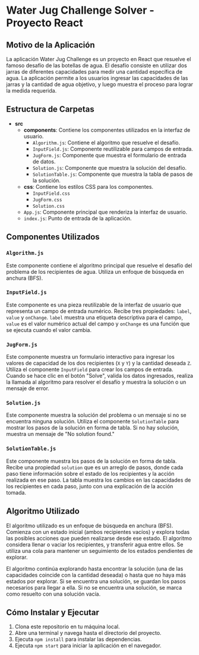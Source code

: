 # Water Jug Challenge Solver - Proyecto React

## Motivo de la Aplicación

La aplicación Water Jug Challenge es un proyecto en React que resuelve el famoso desafío de las botellas de agua. El desafío consiste en utilizar dos jarras de diferentes capacidades para medir una cantidad específica de agua. La aplicación permite a los usuarios ingresar las capacidades de las jarras y la cantidad de agua objetivo, y luego muestra el proceso para lograr la medida requerida.

## Estructura de Carpetas

- **src**
  - **components**: Contiene los componentes utilizados en la interfaz de usuario.
    - `Algorithm.js`: Contiene el algoritmo que resuelve el desafío.
    - `InputField.js`: Componente reutilizable para campos de entrada.
    - `JugForm.js`: Componente que muestra el formulario de entrada de datos.
    - `Solution.js`: Componente que muestra la solución del desafío.
    - `SolutionTable.js`: Componente que muestra la tabla de pasos de la solución.
  - **css**: Contiene los estilos CSS para los componentes.
    - `InputField.css`
    - `JugForm.css`
    - `Solution.css`
  - `App.js`: Componente principal que renderiza la interfaz de usuario.
  - `index.js`: Punto de entrada de la aplicación.

## Componentes Utilizados

### `Algorithm.js`

Este componente contiene el algoritmo principal que resuelve el desafío del problema de los recipientes de agua. Utiliza un enfoque de búsqueda en anchura (BFS).

### `InputField.js`

Este componente es una pieza reutilizable de la interfaz de usuario que representa un campo de entrada numérico. Recibe tres propiedades: `label`, `value` y `onChange`. `label` muestra una etiqueta descriptiva para el campo, `value` es el valor numérico actual del campo y `onChange` es una función que se ejecuta cuando el valor cambia.

### `JugForm.js`

Este componente muestra un formulario interactivo para ingresar los valores de capacidad de los dos recipientes (`X` y `Y`) y la cantidad deseada `Z`. Utiliza el componente `InputField` para crear los campos de entrada. Cuando se hace clic en el botón "Solve", valida los datos ingresados, realiza la llamada al algoritmo para resolver el desafío y muestra la solución o un mensaje de error.

### `Solution.js`

Este componente muestra la solución del problema o un mensaje si no se encuentra ninguna solución. Utiliza el componente `SolutionTable` para mostrar los pasos de la solución en forma de tabla. Si no hay solución, muestra un mensaje de "No solution found."

### `SolutionTable.js`

Este componente muestra los pasos de la solución en forma de tabla. Recibe una propiedad `solution` que es un arreglo de pasos, donde cada paso tiene información sobre el estado de los recipientes y la acción realizada en ese paso. La tabla muestra los cambios en las capacidades de los recipientes en cada paso, junto con una explicación de la acción tomada.

## Algoritmo Utilizado

El algoritmo utilizado es un enfoque de búsqueda en anchura (BFS). Comienza con un estado inicial (ambos recipientes vacíos) y explora todas las posibles acciones que pueden realizarse desde ese estado. El algoritmo considera llenar o vaciar los recipientes, y transferir agua entre ellos. Se utiliza una cola para mantener un seguimiento de los estados pendientes de explorar.

El algoritmo continúa explorando hasta encontrar la solución (una de las capacidades coincide con la cantidad deseada) o hasta que no haya más estados por explorar. Si se encuentra una solución, se guardan los pasos necesarios para llegar a ella. Si no se encuentra una solución, se marca como resuelto con una solución vacía.

## Cómo Instalar y Ejecutar

1. Clona este repositorio en tu máquina local.
2. Abre una terminal y navega hasta el directorio del proyecto.
3. Ejecuta `npm install` para instalar las dependencias.
4. Ejecuta `npm start` para iniciar la aplicación en el navegador.



